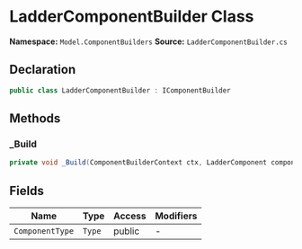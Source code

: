# LadderComponentBuilder Class

**Namespace:** `Model.ComponentBuilders`
**Source:** `LadderComponentBuilder.cs`

## Declaration

```csharp
public class LadderComponentBuilder : IComponentBuilder
```

## Methods

### _Build

```csharp
private void _Build(ComponentBuilderContext ctx, LadderComponent component)
```

## Fields

| Name | Type | Access | Modifiers |
|------|------|--------|-----------|
| `ComponentType` | `Type` | public | - |

